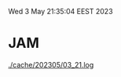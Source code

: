 Wed  3 May 21:35:04 EEST 2023
# JAM
<a href='./cache/202305/03_21.log'>./cache/202305/03_21.log</a>
